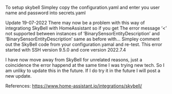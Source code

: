 To setup skybell
Simpley copy the configuration.yaml and enter you user name and password into secrets.yaml

Update 19-07-2022
There may now be a problem with this way of integrationg SkyBell with HomeAssistant so if you get 
The error message 
‘<’ not supported between instances of ‘BinarySensorEntityDescription’ and ‘BinarySensorEntityDescription’ same as before with…
Simpley comment out the SkyBell code from your configuration.yamal and re-test.
This error started with SSH version 9.5.0 and core version 2022.7.4 

I have now move away from SkyBell for unrelated reasons, just a coincidence the error happend at the same time I was trying new tech. So I am unliky to update this in the future. If I do try it in the future I will post a new update.

References:
https://www.home-assistant.io/integrations/skybell/
